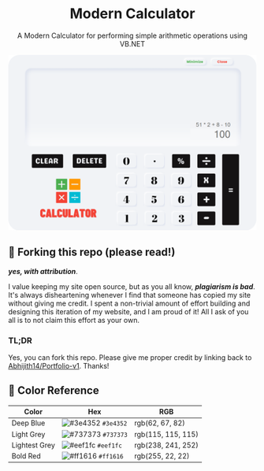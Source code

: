 <h1 align="center">
  Modern Calculator
</h1>
<p align="center">
  A Modern Calculator for performing simple arithmetic operations using VB.NET
</p>

![demo](https://raw.githubusercontent.com/Abhijith14/ModernCalculatorVB/master/readme_assets/project.png)

## 🚨 Forking this repo (please read!)

_**yes, with attribution**_.

I value keeping my site open source, but as you all know, _**plagiarism is bad**_. It's always disheartening whenever I find that someone has copied my site without giving me credit. I spent a non-trivial amount of effort building and designing this iteration of my website, and I am proud of it! All I ask of you all is to not claim this effort as your own.


### TL;DR

Yes, you can fork this repo. Please give me proper credit by linking back to [Abhijith14/Portfolio-v1](https://github.com/Abhijith14/Portfolio-v1). Thanks!

## 🎨 Color Reference

| Color          | Hex                                                                | RGB		           |
| -------------- | ------------------------------------------------------------------ |	------------------ |
| Deep Blue      | ![#3e4352](https://via.placeholder.com/10/3e4352?text=+) `#3e4352` |	rgb(62, 67, 82)	   |
| Light Grey     | ![#737373](https://via.placeholder.com/10/737373?text=+) `#737373` |	rgb(115, 115, 115) |
| Lightest Grey  | ![#eef1fc](https://via.placeholder.com/10/eef1fc?text=+) `#eef1fc` |	rgb(238, 241, 252) |
| Bold Red       | ![#ff1616](https://via.placeholder.com/10/ff1616?text=+) `#ff1616` |	rgb(255, 22, 22)   |
